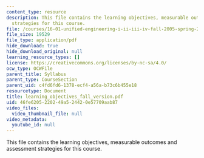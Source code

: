```yaml
---
content_type: resource
description: This file contains the learning objectives, measurable outcomes and assessment
  strategies for this course.
file: /courses/16-01-unified-engineering-i-ii-iii-iv-fall-2005-spring-2006/46fe6205220249a524420e57709aab87_learning_objectives_fall_version.pdf
file_size: 19529
file_type: application/pdf
hide_download: true
hide_download_original: null
learning_resource_types: []
license: https://creativecommons.org/licenses/by-nc-sa/4.0/
ocw_type: OCWFile
parent_title: Syllabus
parent_type: CourseSection
parent_uid: c4fd6fd6-1378-ecf4-a56a-b73c6b455e18
resourcetype: Document
title: learning_objectives_fall_version.pdf
uid: 46fe6205-2202-49a5-2442-0e57709aab87
video_files:
  video_thumbnail_file: null
video_metadata:
  youtube_id: null
---
```

This file contains the learning objectives, measurable outcomes and assessment strategies for this course.
